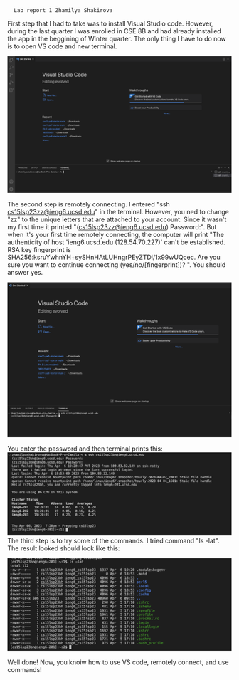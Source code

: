       Lab report 1 Zhamilya Shakirova

   First step that I had to take was to install Visual Studio code. However, during the last quarter I was enrolled in CSE 8B and had already installed the app in the beggining of Winter quarter. The only thing I have to do now is to open VS code and new terminal.



![Image](VS.png)

   The second step is remotely connecting. I entered "ssh cs15lsp23zz@ieng6.ucsd.edu" in the terminal. However, you ned to change "zz" to the unique letters that are attached to your account. Since it wasn't my first time it printed "(cs15lsp23zz@ieng6.ucsd.edu) Password:". But when it's your first time remotely connecting, the computer will print "The authenticity of host 'ieng6.ucsd.edu (128.54.70.227)' can't be established. RSA key fingerprint is SHA256:ksruYwhnYH+sySHnHAtLUHngrPEyZTDl/1x99wUQcec. Are you sure you want to continue connecting (yes/no/[fingerprint])? ". You should answer yes.
  
![Image](VS2.png)

You enter the password and then terminal prints this:
![Image](VS3.png)
   The third step is to try some of the commands. I tried command "ls -lat". The result looked should look like this:

![Image](VS4.png)

Well done! Now, you knoiw how to use VS code, remotely connect, and use commands!
